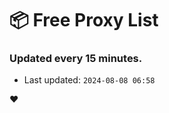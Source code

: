 # :package: Free Proxy List
### Updated every 15 minutes.

- Last updated: `2024-08-08 06:58`

:heart:
